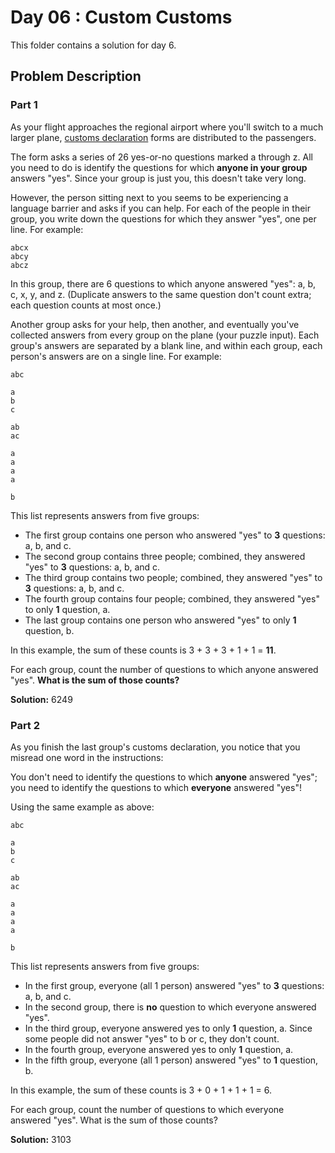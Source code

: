 # Day 06 : Custom Customs

This folder contains a solution for day 6.

## Problem Description

### Part 1

As your flight approaches the regional airport where you'll switch to a much larger plane, [customs declaration](https://en.wikipedia.org/wiki/Customs_declaration) forms are distributed to the passengers.

The form asks a series of 26 yes-or-no questions marked a through z. All you need to do is identify the questions for which **anyone in your group** answers "yes". Since your group is just you, this doesn't take very long.

However, the person sitting next to you seems to be experiencing a language barrier and asks if you can help. For each of the people in their group, you write down the questions for which they answer "yes", one per line. For example:

```
abcx
abcy
abcz
```

In this group, there are 6 questions to which anyone answered "yes": a, b, c, x, y, and z. (Duplicate answers to the same question don't count extra; each question counts at most once.)

Another group asks for your help, then another, and eventually you've collected answers from every group on the plane (your puzzle input). Each group's answers are separated by a blank line, and within each group, each person's answers are on a single line. For example:

```
abc

a
b
c

ab
ac

a
a
a
a

b
```

This list represents answers from five groups:

  - The first group contains one person who answered "yes" to **3** questions: a, b, and c.
  - The second group contains three people; combined, they answered "yes" to **3** questions: a, b, and c.
  - The third group contains two people; combined, they answered "yes" to **3** questions: a, b, and c.
  - The fourth group contains four people; combined, they answered "yes" to only **1** question, a.
  - The last group contains one person who answered "yes" to only **1** question, b.

In this example, the sum of these counts is 3 + 3 + 3 + 1 + 1 = **11**.

For each group, count the number of questions to which anyone answered "yes". **What is the sum of those counts?**

**Solution:** 6249

### Part 2

As you finish the last group's customs declaration, you notice that you misread one word in the instructions:

You don't need to identify the questions to which **anyone** answered "yes"; you need to identify the questions to which **everyone** answered "yes"!

Using the same example as above:

```
abc

a
b
c

ab
ac

a
a
a
a

b
```

This list represents answers from five groups:

  - In the first group, everyone (all 1 person) answered "yes" to **3** questions: a, b, and c.
  - In the second group, there is **no** question to which everyone answered "yes".
  - In the third group, everyone answered yes to only **1** question, a. Since some people did not answer "yes" to b or c, they don't count.
  - In the fourth group, everyone answered yes to only **1** question, a.
  - In the fifth group, everyone (all 1 person) answered "yes" to **1** question, b.

In this example, the sum of these counts is 3 + 0 + 1 + 1 + 1 = 6.

For each group, count the number of questions to which everyone answered "yes". What is the sum of those counts?

**Solution:** 3103

